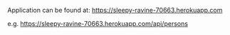 Application can be found at: https://sleepy-ravine-70663.herokuapp.com

e.g. https://sleepy-ravine-70663.herokuapp.com/api/persons
